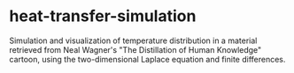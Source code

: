 # heat-transfer-simulation
Simulation and visualization of temperature distribution in a material retrieved from Neal Wagner's "The Distillation of Human Knowledge" cartoon, using the two-dimensional Laplace equation and finite differences.
